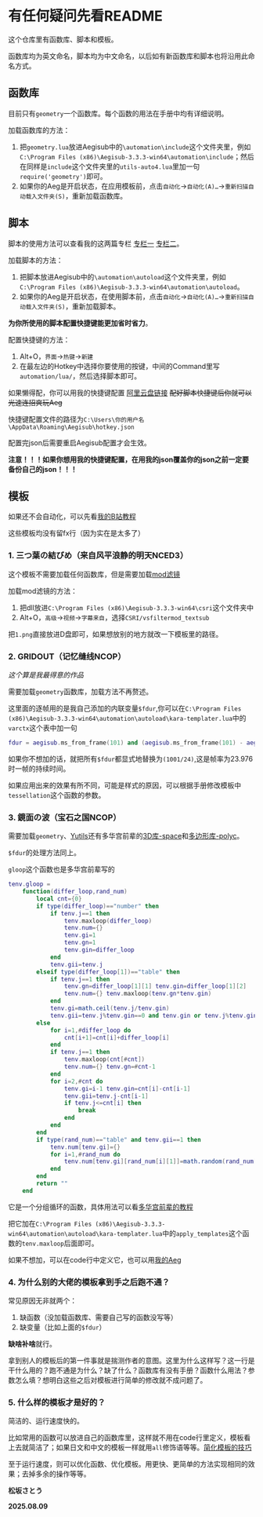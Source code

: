 # 有任何疑问先看README

这个仓库里有函数库、脚本和模板。  

函数库均为英文命名，脚本均为中文命名，以后如有新函数库和脚本也将沿用此命名方式。  

## 函数库

目前只有`geometry`一个函数库。每个函数的用法在手册中均有详细说明。  

加载函数库的方法：

1. 把`geometry.lua`放进Aegisub中的`\automation\include`这个文件夹里，例如`C:\Program Files (x86)\Aegisub-3.3.3-win64\automation\include`；然后在同样是`include`这个文件夹里的`utils-auto4.lua`里加一句`require('geometry')`即可。
2. 如果你的Aeg是开启状态，在应用模板前，点击`自动化`→`自动化(A)…`→`重新扫描自动载入文件夹(S)`，重新加载函数库。  

## 脚本

脚本的使用方法可以查看我的这两篇专栏  [专栏一](https://b23.tv/ITY6Ylx)  [专栏二](https://b23.tv/D5qhCk8)。  

加载脚本的方法：

1. 把脚本放进Aegisub中的`\automation\autoload`这个文件夹里，例如`C:\Program Files (x86)\Aegisub-3.3.3-win64\automation\autoload`。
2. 如果你的Aeg是开启状态，在使用脚本前，点击`自动化`→`自动化(A)…`→`重新扫描自动载入文件夹(S)`，重新加载脚本。  

**为你所使用的脚本配置快捷键能更加省时省力**。  

配置快捷键的方法：  

1. Alt+O，`界面`→`热键`→`新建`
2. 在最左边的Hotkey中选择你要使用的按键，中间的Command里写`automation/lua/`，然后选择脚本即可。  

如果懒得配，你可以用我的快捷键配置  [阿里云盘链接](https://www.alipan.com/s/sbKkXdQmPVM)  ~~配好脚本快捷键后你就可以光速连招爽玩Aeg~~  

快捷键配置文件的路径为`C:\Users\你的用户名\AppData\Roaming\Aegisub\hotkey.json`  

配置完json后需要重启Aegisub配置才会生效。

**注意！！！如果你想用我的快捷键配置，在用我的json覆盖你的json之前一定要备份自己的json！！！**

## 模板

如果还不会自动化，可以先看[我的B站教程](https://www.bilibili.com/video/BV1KmGTzmEp5?vd_source=6df8fb6687b936d34db1b244f6a15be5)  

这些模板均没有留fx行（因为实在是太多了）  

### 1. 三つ葉の結びめ（来自风平浪静的明天NCED3）

这个模板不需要加载任何函数库，但是需要加载[mod滤镜](https://github.com/qwe7989199/aegisub_scripts/tree/master/VSFilterMod_bin)  

加载mod滤镜的方法：

1. 把dll放进`C:\Program Files (x86)\Aegisub-3.3.3-win64\csri`这个文件夹中
2. Alt+O，`高级`→`视频`→`字幕来自`，选择`CSRI/vsfiltermod_textsub`  

把`1.png`直接放进D盘即可，如果想放别的地方就改一下模板里的路径。  

### 2. GRIDOUT（记忆缝线NCOP）  

*这个算是我最得意的作品*

需要加载`geometry`函数库，加载方法不再赘述。

这里面的逐帧用的是我自己添加的内联变量`$fdur`,你可以在`C:\Program Files (x86)\Aegisub-3.3.3-win64\automation\autoload\kara-templater.lua`中的`varctx`这个表中加一句  

```lua
fdur = aegisub.ms_from_frame(101) and (aegisub.ms_from_frame(101) - aegisub.ms_from_frame(1))/100 or 1001/24
```

如果你不想加的话，就把所有`$fdur`都显式地替换为`(1001/24)`,这是帧率为23.976时一帧的持续时间。  

如果应用出来的效果有所不同，可能是样式的原因，可以根据手册修改模板中`tessellation`这个函数的参数。

### 3. 鏡面の波（宝石之国NCOP）

需要加载`geometry`、[Yutils](https://github.com/Youka/Yutils/blob/T1/src/Yutils.lua)还有多华宫前辈的[3D库-space](https://github.com/WitchCraftWorks66/StupidAss/blob/main/3D%E7%9B%B8%E5%85%B3/%E5%87%BD%E6%95%B0%E5%BA%93/b%E7%AB%99BV1zK4y1Q76i/space.lua)和[多边形库-polyc](https://github.com/WitchCraftWorks66/StupidAss/blob/main/%E5%A4%9A%E8%BE%B9%E5%BD%A2%E5%BA%93/ployc%E4%BC%98%E5%8C%96%E6%9B%B4%E6%96%B0%E7%89%88/polyc.lua)。  

`$fdur`的处理方法同上。

`gloop`这个函数也是多华宫前辈写的

```lua
tenv.gloop =
	function(differ_loop,rand_num)
		local cnt={0}
		if type(differ_loop)=="number" then
			if tenv.j==1 then
				tenv.maxloop(differ_loop)
				tenv.num={}
				tenv.gi=1
				tenv.gn=1
				tenv.gin=differ_loop
			end
			tenv.gii=tenv.j
		elseif type(differ_loop[1])=="table" then
			if tenv.j==1 then
				tenv.gn=differ_loop[1][1] tenv.gin=differ_loop[1][2]
				tenv.num={} tenv.maxloop(tenv.gn*tenv.gin)
			end
			tenv.gi=math.ceil(tenv.j/tenv.gin)
			tenv.gii=tenv.j%tenv.gin==0 and tenv.gin or tenv.j%tenv.gin
		else
			for i=1,#differ_loop do
				cnt[i+1]=cnt[i]+differ_loop[i]
			end
			if tenv.j==1 then
				tenv.maxloop(cnt[#cnt])
				tenv.num={} tenv.gn=#cnt-1
			end
			for i=2,#cnt do
				tenv.gi=i-1 tenv.gin=cnt[i]-cnt[i-1]
				tenv.gii=tenv.j-cnt[i-1]
				if tenv.j<=cnt[i] then
					break
				end
			end
		end
		if type(rand_num)=="table" and tenv.gii==1 then
			tenv.num[tenv.gi]={}
			for i=1,#rand_num do
				tenv.num[tenv.gi][rand_num[i][1]]=math.random(rand_num[i][2],rand_num[i][3])
			end
		end
		return ""
	end
```

它是一个分组循环的函数，具体用法可以看[多华宫前辈的教程](https://www.bilibili.com/video/BV1mv411i7Rm?vd_source=6df8fb6687b936d34db1b244f6a15be5)

把它加在`C:\Program Files (x86)\Aegisub-3.3.3-win64\automation\autoload\kara-templater.lua`中的`apply_templates`这个函数的`tenv.maxloop`后面即可。

如果不想加，可以在code行中定义它，也可以用[我的Aeg](https://www.alipan.com/s/sbKkXdQmPVM)

### 4. 为什么别的大佬的模板拿到手之后跑不通？

常见原因无非就两个：

1. 缺函数（没加载函数库、需要自己写的函数没写等）
2. 缺变量（比如上面的`$fdur`）

**缺啥补啥**就行。

拿到别人的模板后的第一件事就是揣测作者的意图。这里为什么这样写？这一行是干什么用的？跑不通是为什么？缺了什么？函数库有没有手册？函数什么用法？参数怎么填？想明白这些之后对模板进行简单的修改就不成问题了。  

### 5. 什么样的模板才是好的？

简洁的、运行速度快的。

比如常用的函数可以放进自己的函数库里，这样就不用在code行里定义，模板看上去就简洁了；如果日文和中文的模板一样就用`all`修饰语等等。[简化模板的技巧](https://b23.tv/mIyhsHb)

至于运行速度，则可以优化函数、优化模板。用更快、更简单的方法实现相同的效果；去掉多余的操作等等。  





**松坂さとう**

**2025.08.09**

